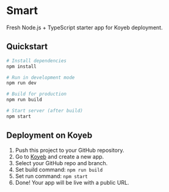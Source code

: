 # Smart

Fresh Node.js + TypeScript starter app for Koyeb deployment.

## Quickstart

```bash
# Install dependencies
npm install

# Run in development mode
npm run dev

# Build for production
npm run build

# Start server (after build)
npm start
```

## Deployment on Koyeb

1. Push this project to your GitHub repository.
2. Go to [Koyeb](https://www.koyeb.com/) and create a new app.
3. Select your GitHub repo and branch.
4. Set build command: `npm run build`
5. Set run command: `npm start`
6. Done! Your app will be live with a public URL.
